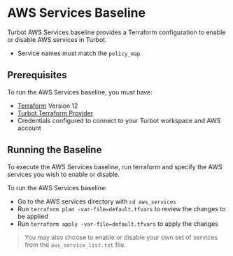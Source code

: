 # AWS Services Baseline

Turbot AWS Services baseline provides a Terraform configuration to enable or disable AWS services in Turbot.

- Service names must match the `policy_map`.

## Prerequisites

To run the AWS Services baseline, you must have:

- [Terraform](https://www.terraform.io) Version 12
- [Turbot Terraform Provider](https://github.com/turbotio/terraform-provider-turbot)
- Credentials configured to connect to your Turbot workspace and AWS account

## Running the Baseline

To execute the AWS Services baseline, run terraform and specify the AWS services you wish to enable or disable.

To run the AWS Services baseline:

- Go to the AWS services directory with  `cd aws_services`
- Run `terraform plan -var-file=default.tfvars` to review the changes to be applied
- Run `terraform apply -var-file=default.tfvars` to apply the changes

> You may also choose to enable or disable your own set of services from the `aws_service_list.txt` file.
